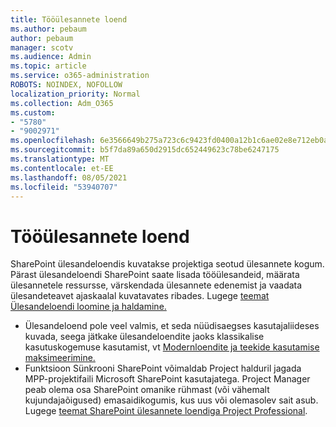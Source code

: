 ```yaml
---
title: Tööülesannete loend
ms.author: pebaum
author: pebaum
manager: scotv
ms.audience: Admin
ms.topic: article
ms.service: o365-administration
ROBOTS: NOINDEX, NOFOLLOW
localization_priority: Normal
ms.collection: Adm_O365
ms.custom:
- "5780"
- "9002971"
ms.openlocfilehash: 6e3566649b275a723c6c9423fd0400a12b1c6ae02e8e712eb0acc611720c72d9
ms.sourcegitcommit: b5f7da89a650d2915dc652449623c78be6247175
ms.translationtype: MT
ms.contentlocale: et-EE
ms.lasthandoff: 08/05/2021
ms.locfileid: "53940707"
---
```

# <a name="task-list"></a>Tööülesannete loend

SharePoint ülesandeloendis kuvatakse projektiga seotud ülesannete kogum. Pärast ülesandeloendi SharePoint saate lisada tööülesandeid, määrata ülesannetele ressursse, värskendada ülesannete edenemist ja vaadata ülesandeteavet ajaskaalal kuvatavates ribades. Lugege [teemat Ülesandeloendi loomine ja haldamine.](https://support.microsoft.com/office/466ad207-46fd-4c77-9af1-41bc23cec21a)  

-   Ülesandeloend pole veel valmis, et seda nüüdisaegses kasutajaliideses kuvada, seega jätkake ülesandeloendite jaoks klassikalise kasutuskogemuse kasutamist, vt [Modernloendite ja teekide kasutamise maksimeerimine.](https://docs.microsoft.com/sharepoint/dev/transform/modernize-userinterface-lists-and-libraries)
-   Funktsioon Sünkrooni SharePoint võimaldab Project halduril jagada MPP-projektifaili Microsoft SharePoint kasutajatega. Project Manager peab olema osa SharePoint omanike rühmast (või vähemalt kujundajaõigused) emasaidikogumis, kus uus või olemasolev sait asub. Lugege [teemat SharePoint ülesannete loendiga Project Professional](https://docs.microsoft.com/office/troubleshoot/project/sync-with-tasks-from-project).
